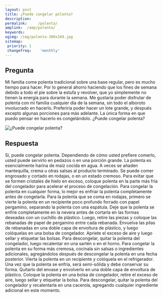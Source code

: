 ```yaml
---
layout: post
title: ¿Puede congelar polenta?  
description: 
permalink:     /polenta/
amplink:  /amp/polenta/
keywords: 
ogimg: /img/polenta-300x169.jpg
sitemap:
 priority: 1
 changefreq:    'monthly'
---
```




## Pregunta

Mi familia come polenta tradicional sobre una base regular, pero es mucho tiempo para hacer. Por lo general ahorro haciendo que los fines de semana debido a todo el pie sobre la estufa y revolver, que yo simplemente no tienen la energía para durante la semana. Me gustaría poder disfrutar de polenta con mi familia cualquier día de la semana, sin todo el alboroto involucrado en hacerlo. Preferiría poder hacer un lote grande, y después excepto algunas porciones para más adelante. La única forma en que puedo pensar en hacerlo es congelándolo. ¿Puede congelar polenta?


![¿Puede congelar polenta?](https://sepuedecongelar.com/img/polenta-300x169.jpg "¿Puede congelar polenta?" )


## Respuesta

Sí, puede congelar polenta. Dependiendo de cómo usted prefiere comerlo, usted puede servirlo en pedazos o en una porción grande. La polenta es esencialmente harina de maíz cocida en agua. A veces se añaden mantequilla, crema u otras salsas al producto terminado. Se puede comer engrosado y cortado en rodajas, o en un estado cremoso. Para evitar que se formen cristales de hielo en exceso, coloque polenta en la parte más fría del congelador para acelerar el proceso de congelación.
Para congelar la polenta en cualquier forma, lo mejor es enfriar la polenta completamente antes de congelarla. Para la polenta que se coma en rodajas, primero se vierte la polenta en un recipiente poco profundo forrado con papel pergamino, separando la polenta con una espátula. Deje que la polenta se enfríe completamente en la nevera antes de cortarla en las formas deseadas con un cuchillo de plástico. Luego, retire las piezas y coloque las rebanadas de papel de pergamino entre cada rebanada. Envuelva las pilas de rebanadas en una doble capa de envoltura de plástico, y luego colóquelas en una bolsa de congelador. Apriete el exceso de aire y luego sellar y etiquetar las bolsas. Para descongelar, quitar la polenta del congelador, luego recalentar en una sartén o en el horno.
Para congelar la polenta en su forma más cremosa, cocínala sin salsas o ingredientes adicionales, agregándolos después de descongelar la polenta en una fecha posterior. Vierta la polenta en un recipiente y colóquela en el refrigerador. Una vez que la polenta se enfría, será semi-sólida y debe conservar su forma. Quitarlo del envase y envolverlo en una doble capa de envoltura de plástico. Coloque la polenta en una bolsa de congelador, retire el exceso de aire, luego sellar y etiquetar la bolsa. Para descongelar, quitar la polenta del congelador y recalentarla en una cacerola, agregando cualquier ingrediente adicional en este momento.
